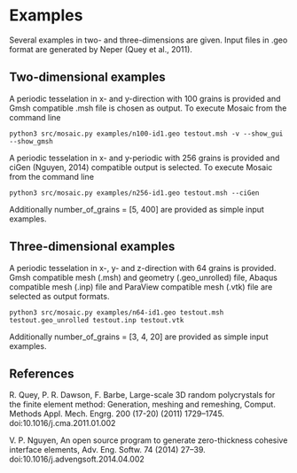 # Examples

Several examples in two- and three-dimensions are given. Input files in .geo format are generated by Neper (Quey et al., 2011).

## Two-dimensional examples

A periodic tesselation in x- and y-direction with 100 grains is provided and Gmsh compatible .msh file is chosen as output. To execute Mosaic from the command line

    python3 src/mosaic.py examples/n100-id1.geo testout.msh -v --show_gui --show_gmsh
    
A periodic tesselation in x- and y-periodic with 256 grains is provided and ciGen (Nguyen, 2014) compatible output is selected. To execute Mosaic from the command line

    python3 src/mosaic.py examples/n256-id1.geo testout.msh --ciGen

Additionally number_of_grains = [5, 400] are provided as simple input examples.

## Three-dimensional examples

A periodic tesselation in x-, y- and z-direction with 64 grains is provided. Gmsh compatible mesh (.msh) and geometry (.geo_unrolled) file, Abaqus compatible mesh (.inp) file and ParaView compatible mesh (.vtk) file are selected as output formats.

    python3 src/mosaic.py examples/n64-id1.geo testout.msh testout.geo_unrolled testout.inp testout.vtk 
    
Additionally number_of_grains = [3, 4, 20] are provided as simple input examples.

## References

R. Quey, P. R. Dawson, F. Barbe, Large-scale 3D random polycrystals for the finite element method: Generation, meshing and remeshing, Comput. Methods Appl. Mech. Engrg. 200 (17-20) (2011) 1729–1745. doi:10.1016/j.cma.2011.01.002

V. P. Nguyen, An open source program to generate zero-thickness cohesive interface elements, Adv. Eng. Softw. 74 (2014) 27–39. doi:10.1016/j.advengsoft.2014.04.002

